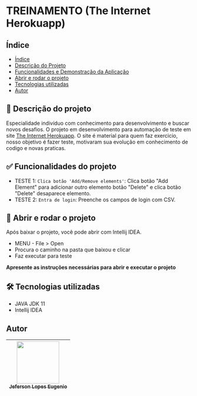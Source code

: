 # TREINAMENTO (The Internet Herokuapp)

## Índice

* [Índice](#índice)
* [Descrição do Projeto](#descrição-do-projeto)
* [Funcionalidades e Demonstração da Aplicação](#funcionalidades-do-projeto)
* [Abrir e rodar o projeto](#abrir-e-rodar-o-projeto)
* [Tecnologias utilizadas](#tecnologias-utilizadas)
* [Autor](#autor)

## 📄 Descrição do projeto

Especialidade indivíduo com conhecimento para desenvolvimento e buscar novos desafios. O projeto em desenvolvimento para automação de teste em site [The Internet Herokuapp](https://the-internet.herokuapp.com/). O site é material para quem faz exercicio, nosso objetivo é fazer teste, motivaram sua evolução em conhecimento de codigo e novas praticas.

## ✅ Funcionalidades do projeto

- TESTE 1: `Clica botão 'Add/Remove elements'`: Clica botão "Add Element" para adicionar outro elemento botão "Delete" e clica botão "Delete" desaparece elemento.
- TESTE 2: `Entra de login`: Preenche os campos de login com CSV.

## 🎲 Abrir e rodar o projeto
Após baixar o projeto, você pode abrir com Intellij IDEA.
- MENU - File > Open
- Procura o caminho na pasta que baixou e clicar
- Faz executar para teste

**Apresente as instruções necessárias para abrir e executar o projeto**

## 🛠 Tecnologias utilizadas
- JAVA JDK 11
- Intellij IDEA

## Autor
| [<img src="https://avatars.githubusercontent.com/u/38334949?v=4" width=115><br><sub>Jeferson Lopes Eugenio</sub>](https://github.com/jefynhu11) |
| :---: |
